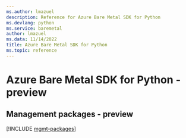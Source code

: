 ```yaml
---
ms.author: lmazuel
description: Reference for Azure Bare Metal SDK for Python
ms.devlang: python
ms.service: baremetal
author: lmazuel
ms.data: 11/14/2022
title: Azure Bare Metal SDK for Python
ms.topic: reference
---
```

# Azure Bare Metal SDK for Python - preview

## Management packages - preview
[!INCLUDE [mgmt-packages](bare-metal-mgmt-index.md)]